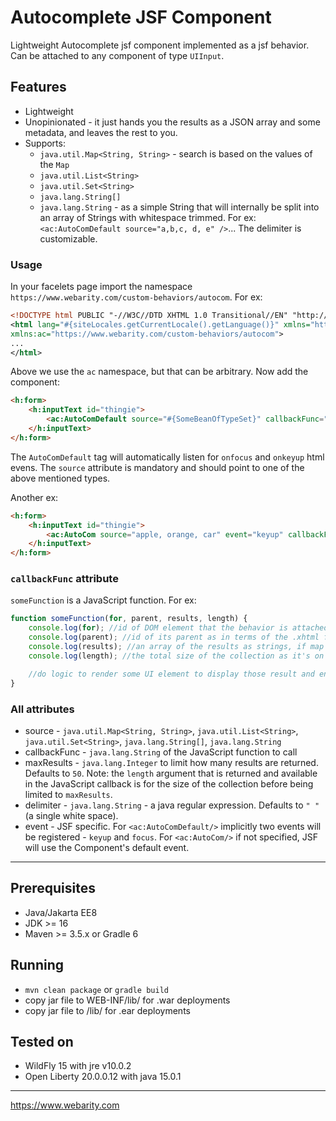 # Autocomplete JSF Component

Lightweight Autocomplete jsf component implemented as a jsf behavior. Can be attached to any component of type `UIInput`.

## Features

* Lightweight
* Unopinionated - it just hands you the results as a JSON array and some metadata, and leaves the rest to you.
* Supports:
  * `java.util.Map<String, String>` - search is based on the values of the `Map`
  * `java.util.List<String>`
  * `java.util.Set<String>`
  * `java.lang.String[]`
  * `java.lang.String` - as a simple String that will internally be split into an array of Strings with whitespace trimmed. For ex: `<ac:AutoComDefault source="a,b,c, d, e" />`... The delimiter is customizable.

### Usage

In your facelets page import the namespace `https://www.webarity.com/custom-behaviors/autocom`. For ex:

```xml
<!DOCTYPE html PUBLIC "-//W3C//DTD XHTML 1.0 Transitional//EN" "http://www.w3.org/TR/xhtml1/DTD/xhtml1-transitional.dtd">
<html lang="#{siteLocales.getCurrentLocale().getLanguage()}" xmlns="http://www.w3.org/1999/xhtml" xmlns:h="http://xmlns.jcp.org/jsf/html" xmlns:f="http://xmlns.jcp.org/jsf/core" xmlns:ui="http://java.sun.com/jsf/facelets" xmlns:h5a="http://xmlns.jcp.org/jsf/passthrough" xmlns:h5e="http://xmlns.jcp.org/jsf"
xmlns:ac="https://www.webarity.com/custom-behaviors/autocom">
...
</html>
```

Above we use the `ac` namespace, but that can be arbitrary. Now add the component:

```html
<h:form>
    <h:inputText id="thingie">
        <ac:AutoComDefault source="#{SomeBeanOfTypeSet}" callbackFunc="someFunction" />
    </h:inputText>
</h:form>
```

The `AutoComDefault` tag will automatically listen for `onfocus` and `onkeyup` html evens. The `source` attribute is mandatory and should point to one of the above mentioned types.

Another ex:

```html
<h:form>
    <h:inputText id="thingie">
        <ac:AutoCom source="apple, orange, car" event="keyup" callbackFunc="someFunction" />
    </h:inputText>
</h:form>
```

### `callbackFunc` attribute

`someFunction` is a JavaScript function. For ex:

```javascript
function someFunction(for, parent, results, length) {
    console.log(for); //id of DOM element that the behavior is attached to. I.e. the <input /> element
    console.log(parent); //id of its parent as in terms of the .xhtml facelets page source - most probably the <form ...> element
    console.log(results); //an array of the results as strings, if map was supplied, then it's an array of objects
    console.log(length); //the total size of the collection as it's on the server, before being limited by the maxResult attribute of the tag

    //do logic to render some UI element to display those result and enable user to select them; anyway you wish.
}
```

### All attributes

* source - `java.util.Map<String, String>`, `java.util.List<String>`, `java.util.Set<String>`, `java.lang.String[]`, `java.lang.String`
* callbackFunc - `java.lang.String` of the JavaScript function to call
* maxResults - `java.lang.Integer` to limit how many results are returned. Defaults to `50`. Note: the `length` argument that is returned and available in the JavaScript callback is for the size of the collection before being limited to `maxResults`.
* delimiter - `java.lang.String` - a java regular expression. Defaults to `" "` (a single white space).
* event - JSF specific. For `<ac:AutoComDefault/>` implicitly two events will be registered - `keyup` and `focus`. For `<ac:AutoCom/>` if not specified, JSF will use the Component's default event.

---

## Prerequisites

* Java/Jakarta EE8
* JDK >= 16
* Maven >= 3.5.x or Gradle 6

## Running

* `mvn clean package` or `gradle build`
* copy jar file to WEB-INF/lib/ for .war deployments
* copy jar file to /lib/ for .ear deployments

## Tested on

* WildFly 15 with jre v10.0.2
* Open Liberty 20.0.0.12 with java 15.0.1

---
<https://www.webarity.com>
